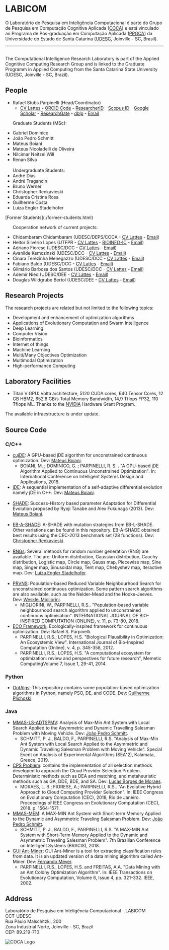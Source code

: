 # LABICOM

<p>O Laboratório de Pesquisa em Inteligência Computacional é parte do Grupo de Pesquisa em Computação Cognitiva Aplicada (<a href="http://dgp.cnpq.br/dgp/espelhogrupo/1009940682265084" target="_blank" rel="noopener">COCA</a>) e está vinculado ao Programa de Pós-graduação em Computação Aplicada (<a href="https://www.udesc.br/cct/ppgca" target="_blank" rel="noopener">PPGCA</a>) da Universidade do Estado de Santa Catarina (<a href="https://www.udesc.br/cct" target="_blank" rel="noopener">UDESC</a>, Joinville - SC, Brasil).
<br>
<hr>
<br>
The Computational Intelligence Research Laboratory is part of the Applied Cognitive Computing Research Group and is linked to the Graduate Programm in Applied Computing from the Santa Catarina State University (UDESC, Joinville - SC, Brazil).</p>

## People

<ul>
<li>Rafael Stubs Parpinelli (Head/Coordinator)
<ul><li>
<a href="http://lattes.cnpq.br/4456007001373501" target="_blank" rel="noopener">CV Lattes</a> - <a href="https://orcid.org/0000-0001-7326-5032" target="_blank" rel="noopener">ORCID Code</a> - <a href="http://www.researcherid.com/rid/F-8282-2016" target="_blank" rel="noopener">ResearcherID</a> - <a href="https://www.scopus.com/authid/detail.uri?authorId=6508048317" target="_blank" rel="noopener">Scopus ID</a> - <a href="https://scholar.google.com.br/citations?user=C02L7R0AAAAJ&hl=en" target="_blank" rel="noopener">Google Scholar</a> - <a href="https://www.researchgate.net/profile/Rafael_Parpinelli" target="_blank" rel="noopener">ResearchGate</a> - <a href="https://dblp.uni-trier.de/pers/hd/p/Parpinelli:Rafael_S=" target="_blank" rel="noopener">dblp</a> - <a href="mailto:rafael.parpinelli@udesc.br">Email</a>
</li></ul>
</li>

Graduate Students (MSc):
<li>Gabriel Dominico</li>
<li>João Pedro Schmitt</li>
<li>Mateus Boiani</li>
<li>Mateus Nicoladelli de Oliveira </li>
<li>Nilcimar Neitzel Will</li>
<li>Renan Silva</li>
<br>
Undergraduate Students:
<li>André Dias</li>
<li>André Tragancin</li>
<li>Bruno Werner </li>  
<li>Christopher Renkavieski </li>
<li>Eduarda Cristina Rosa </li>
<li>Guilherme Costa </li>
<li>Luiza Engler Stadelhofer</li>
</ul>
[Former Students](./former-students.html)
<ul>

Cooperation network of current projects:
<li>Chidambaram Chidambaram (UDESC/DEPS/COCA - <a href="http://lattes.cnpq.br/0500245520662573" target="_blank" rel="noopener">CV Lattes</a> - <a href="mailto:chidambaram@udesc.br">Email</a>)
</li> 
  
<li>Heitor Silvério Lopes (UTFPR - <a href="http://lattes.cnpq.br/4045818083957064" target="_blank" rel="noopener">CV Lattes</a> - <a href="http://bioinfo.cpgei.ct.utfpr.edu.br" target="_blank" rel="noopener">BIOINFO-IC</a> - <a href="mailto:hslopes@utfpr.edu.br">Email</a>)
</li>

<li>Adriano Fiorese (UDESC/DCC - <a href="http://lattes.cnpq.br/8623647927627876" target="_blank" rel="noopener">CV Lattes</a> - <a href="mailto:adriano.fiorese@udesc.br">Email</a>)
</li>

<li>Avanilde Kemczinski (UDESC/DCC - <a href="http://lattes.cnpq.br/0048790978449306" target="_blank" rel="noopener">CV Lattes</a> - <a href="mailto:avanilde.kemczinski@udesc.br">Email</a>)
</li>

<li>Cinara Terezinha Menegazzo (UDESC/DCC - <a href="http://lattes.cnpq.br/2438926399556474" target="_blank" rel="noopener">CV Lattes</a> - <a href="mailto:cinara.menegazzo@udesc.br">Email</a>)
</li>

<li>Fabiano Baldo (UDESC/DCC - <a href="http://lattes.cnpq.br/3000239587440812" target="_blank" rel="noopener">CV Lattes</a> - <a href="mailto:fabiano.baldo@udesc.br">Email</a>)
</li> 

<li>Gilmário Barbosa dos Santos (UDESC/DCC - <a href="http://lattes.cnpq.br/2957755655265658" target="_blank" rel="noopener">CV Lattes</a> - <a href="mailto:gilmario.santos@udesc.br">Email</a>)
</li> 

<li>Ademir Nied (UDESC/DEE - <a href="http://lattes.cnpq.br/3923997065773174" target="_blank" rel="noopener">CV Lattes</a> - <a href="mailto:ademir.nied@udesc.br">Email</a>)
</li> 

<li>Douglas Wildgrube Bertol (UDESC/DEE - <a href="http://lattes.cnpq.br/5099032394205654" target="_blank" rel="noopener">CV Lattes</a> - <a href="mailto:douglas.bertol@udesc.br">Email</a>)
</li>  
  
</ul>

## Research Projects

<p>The research projects are related but not limited to the following topics:</p>
<ul>
<li title="" data-original-title="">Development and enhancement of optimization algorithms</li>
<li title="" data-original-title="">Applications of Evolutionary Computation and Swarm Intelligence</li>  
<li title="" data-original-title="">Deep Learning</li>
<li title="" data-original-title="">Computer Vision</li>
<li title="" data-original-title="">Bioinformatics</li>
<li title="" data-original-title="">Internet of things</li>    
<li title="" data-original-title="">Machine Learning</li>
<li title="" data-original-title="">Multi/Many Objectives Optimization</li>
<li title="" data-original-title="">Multimodal Optimization</li>
<li title="" data-original-title="">High-performance Computing</li>
</ul>

## Laboratory Facilities

<ul>
<li title="" data-original-title="">Titan V GPU: Volta architecture, 5120 CUDA cores, 640 Tensor Cores, 12 GB HBM2, 652.8 GB/s Total Memory Bandwidth, 14,9 Tflops FP32, 110 Tflops ML. Thanks to the <a href="https://www.nvidia.com" target="_blank" rel="noopener">NVIDIA</a> Hardware Grant Program.</li>
</ul>

The available infraestructure is under update.

## Source Code

### C/C++
<ul>
  
<li><a href="https://mateuz.github.io/cujDE/" target="_blank" rel="noopener">cujDE</a>: A GPU-based jDE algorithm for unconstrained continuous optimization. Dev: <a href="https://github.com/mateuz/" target="_blank" rel="noopener">Mateus Boiani</a>.
<ul>
<li>
<div class="layout-cell-pad-5">BOIANI, M. ; DOMINICO, G. ; PARPINELLI, R. S. . "A GPU-based jDE Algorithm Applied to Continuous Unconstrained Optimization". In: International Conference on Intelligent Systems Design and Applications, 2018.</div>
</li>
</ul>
</li>

<li><a href="https://github.com/mateuz/jDE" target="_blank" rel="noopener">jDE</a>: A sequential implementation of a self-adaptive differential evolution namely jDE in C++. Dev: <a href="https://github.com/mateuz/" target="_blank" rel="noopener">Mateus Boiani</a>.</li>
<br>

<li><a href="https://github.com/mateuz/SHADE" target="_blank" rel="noopener">SHADE</a>: <span class="text-gray-dark mr-2">Success-History based parameter Adaptation for Differential Evolution proposed by Ryoji Tanabe and Alex Fukunaga (2013).</span> Dev: <a href="https://github.com/mateuz/" target="_blank" rel="noopener">Mateus Boiani</a>.</li>
<br>

<li><a href="https://github.com/ChrisRenka/TCC" target="_blank" rel="noopener">EB-A-SHADE</a>: <span class="text-gray-dark mr-2">A-SHADE with mutation strategies from EB-L-SHADE. Other variations can be found in this repository. EB-A-SHADE obtained best results using the CEC-2013 benchmark set (28 functions).</span> Dev: <a href="https://github.com/ChrisRenka/" target="_blank" rel="noopener">Christopher Renkavieski</a>.</li>  
<br>

<li><a href="https://github.com/luizaes/rngs" target="_blank" rel="noopener">RNGs</a>: <span class="text-gray-dark mr-2">Several methods for random number generation (RNG) are available. The are: Uniform distribution, Gaussian distribution, Cauchy distribution, Logistic map, Circle map, Gauss map, Piecewise map, Sine map, Singer map, Sinusoidal map, Tent map, Chebyshev map, Iteractive map. </span> Dev: <a href="https://github.com/luizaes" target="_blank" rel="noopener">Luiza Engler Stadelhofer</a>.</li>
<br>

<li><span class="text-gray-dark mr-2"><a href="https://github.com/wesklei/PRVNS" target="_blank" rel="noopener">PRVNS</a>: Population-based Reduced Variable Neighbourhood Search for unconstrained continuous optimization. Some pattern search algorithms are also available, such as the Nelder-Mead and the Hooke-Jeeves.</span>  Dev: <a href="https://github.com/wesklei/" target="_blank" rel="noopener">Wesklei Migliorini</a>.
<ul>
<li>
<div class="layout-cell-pad-5">MIGLIORINI, W., PARPINELLI, R.S.. "Population-based variable neighbourhood search algorithm applied to unconstrained continuous optimisation". INTERNATIONAL JOURNAL OF BIO-INSPIRED COMPUTATION (ONLINE), v. 11, p. 73-80, 2018.</div>
</li>
</ul>
</li>

<li><a href="https://github.com/labicom-udesc/ECO-framework" target="_blank" rel="noopener">ECO Framework</a>: Ecologically-inspired framework for continuous optimization. Dev: Rafael S. Parpinelli.
<ul>
<li>PARPINELLI, R.S.; LOPES, H.S. "Biological Plausibility in Optimization: An Ecosystemic View". International Journal of Bio-Inspired Computation (Online), v. 4, p. 345-358, 2012.</li>
<li>PARPINELLI, R.S.; LOPES, H.S. "A computational ecosystem for optimization: review and perspectives for future research", Memetic ComputingVolume 7, Issue 1, 29-41, 2014.</li>
</ul>
</li>

</ul>

### Python
<ul>
<li><a href="https://github.com/gplichoski/OptimizationAlgorithms" target="_blank" rel="noopener">OptAlgs</a>: <span class="text-gray-dark mr-2">This repository contains some population-based optimization algorithms in Python, namely PSO, DE, and CODE.</span> Dev: <a href="https://github.com/gplichoski/" target="_blank" rel="noopener">Guilherme Plichoski</a>.</li>
</ul>

### Java
<ul>

<li><a href="https://github.com/schmittjoaopedro/mmas-ls-adtspmv" target="_blank" rel="noopener">MMAS-LS-ADTSPMV</a>: Analysis of Max-Min Ant System with Local Search Applied to the Asymmetric and Dynamic Travelling Salesman Problem with Moving Vehicle. Dev: <a href="https://github.com/schmittjoaopedro/" target="_blank" rel="noopener">João Pedro Schmitt</a>.
<ul>
<li>SCHMITT, P. J., BALDO, F., PARPINELLI, R.S. "Analysis of Max-Min Ant System with Local Search Applied to the Asymmetric and Dynamic Travelling Salesman Problem with Moving Vehicle". Special Event on Analysis of Experimental Algorithms (SEA^2), Kalamata, Greece, 2019.</li>
</ul>
</li>

<li><a href="https://github.com/LBMbr/SelectionMethodsProject" target="_blank" rel="noopener">CPS Problem</a>: contains the implementation of all selection methods developed to approach the Cloud Provider Selection Problem. Deterministic methods such as DEA and matching, and metaheuristic methods such as GA, DDE, BDE, and SA. Dev: <a href="https://github.com/LBMbr/" target="_blank" rel="noopener">Lucas Borges de Moraes</a>.
<ul>
<li>MORAES, L. B.; FIORESE, A.; PARPINELLI, R.S.. "An Evolutive Hybrid Approach to Cloud Computing Provider Selection". In: IEEE Congress on Evolutionary Computation (CEC), 2018, Rio de Janeiro. Proceedings of IEEE Congress on Evolutionary Computation (CEC), 2018. p. 1564-1571.</li>
</ul>
</li>

<li><a href="https://github.com/schmittjoaopedro/mmas-mem" target="_blank" rel="noopener">MMAS-MEM</a>: A MAX-MIN Ant System with Short-term Memory Applied to the Dynamic and Asymmetric Traveling Salesman Problem. Dev: <a href="https://github.com/schmittjoaopedro/" target="_blank" rel="noopener">João Pedro Schmitt</a>.
<ul>
<li>SCHMITT, P. J., BALDO, F., PARPINELLI, R.S. "A MAX-MIN Ant System with Short-Term Memory Applied to the Dynamic and Asymmetric Traveling Salesman Problem". 7th Brazilian Conference on Intelligent Systems (BRACIS), 2018.</li>
</ul>
</li>

<li><a href="https://github.com/fernandomeyer/GUI-Ant-Miner" target="_blank" rel="noopener">GUI Ant-Miner</a>: GUI Ant-Miner is a tool for extracting classification rules from data. It is an updated version of a data mining algorithm called Ant-Miner. Dev: <a href="https://github.com/fernandomeyer/" target="_blank" rel="noopener">Fernando Meyer</a>.
<ul>
<li>PARPINELLI, R.S., LOPES, H.S. and FREITAS, A.A. "Data Mining with an Ant Colony Optimization Algorithm". In: IEEE Transactions on Evolutionary Computation, Volume 6, Issue 4, pp. 321&ndash;332. IEEE, 2002.</li>
</ul>
</li>

</ul>

## Address

Laboratório de Pesquisa em Inteligência Computacional - LABICOM
<br>
CCT-UDESC
<br>
Rua Paulo Malschitzki, 200
<br>
Zona Industrial Norte, Joinville - SC, Brazil
<br>
CEP: 89.219-710 

<p><img style="display: block; margin-left: auto; margin-right: auto;" src="https://labicom-udesc.github.io/img/logo2.jpg" alt="COCA Logo" /></p>
